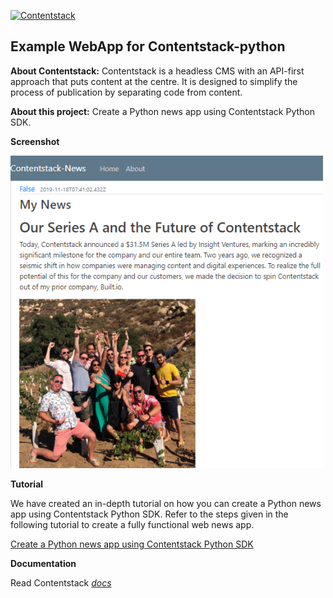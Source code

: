 [![Contentstack](https://www.contentstack.com/docs/static/images/contentstack.png)](https://www.contentstack.com/)  
  
## Example WebApp for Contentstack-python

**About Contentstack:** Contentstack is a headless CMS with an API-first approach that puts content at the centre. It is designed to simplify the process of publication by separating code from content.

  

**About this project:** Create a Python news app using Contentstack Python SDK.

  

**Screenshot**

  <img src='https://github.com/contentstack/contentstack-python-news-webapp/blob/master/static/news_app.png' width='500' height='500'/>


**Tutorial**

We have created an in-depth tutorial on how you can create a Python news app using Contentstack Python SDK. Refer to the steps given in the following tutorial to create a fully functional web news app.

  

[Create a Python news app using Contentstack Python SDK](https://www.contentstack.com/docs/example-apps/build-a-python-news-app-using-contentstacks-python-sdk)

**Documentation**

Read Contentstack *[docs](https://www.contentstack.com/docs)*
